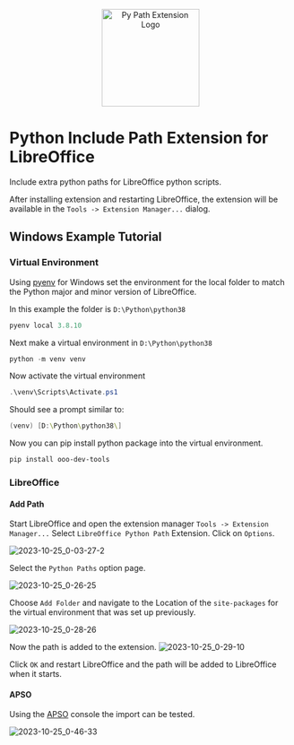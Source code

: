 <p align="center">
<img src="https://github.com/Amourspirit/libreoffice-python-path-ext/assets/4193389/a4470448-0a15-4b6b-8e75-c7ec140fb634" alt="Py Path Extension Logo" width="174" height="174">
</p>

# Python Include Path Extension for LibreOffice

Include extra python paths for LibreOffice python scripts.

After installing extension and restarting LibreOffice, the extension will be available in the `Tools -> Extension Manager...` dialog.

## Windows Example Tutorial

### Virtual Environment

Using [pyenv](https://github.com/pyenv-win/pyenv-win) for Windows set the environment for the local folder to match the Python major and minor version of LibreOffice.

In this example the folder is `D:\Python\python38`

```powershell
pyenv local 3.8.10
```

Next make a virtual environment in `D:\Python\python38`

```powershell
python -m venv venv
```

Now activate the virtual environment

```powershell
.\venv\Scripts\Activate.ps1
```

Should see a prompt similar to:
```powershell
(venv) [D:\Python\python38\]
```

Now you can pip install python package into the virtual environment.

```powershell
pip install ooo-dev-tools
```

### LibreOffice

#### Add Path

Start LibreOffice and open the extension manager `Tools -> Extension Manager...` Select `LibreOffice Python Path` Extension.
Click on `Options`.

![2023-10-25_0-03-27-2](https://github.com/Amourspirit/libreoffice-python-path-ext/assets/4193389/25afb530-2304-413d-aa44-121e4c249b92)

Select the `Python Paths` option page.

![2023-10-25_0-26-25](https://github.com/Amourspirit/libreoffice-python-path-ext/assets/4193389/a370746f-9e9a-41f8-aefa-3f1a987a3fb7)

Choose `Add Folder` and navigate to the Location of the `site-packages` for the virtual environment that was set up previously.

![2023-10-25_0-28-26](https://github.com/Amourspirit/libreoffice-python-path-ext/assets/4193389/918ceb02-765b-47a0-9908-fedea66caef7)


Now the path is added to the extension. 
![2023-10-25_0-29-10](https://github.com/Amourspirit/libreoffice-python-path-ext/assets/4193389/25abc42e-89d8-4fcc-8dfe-887ad7eb4c4b)

Click `OK` and restart LibreOffice and the path will be added to LibreOffice when it starts.

#### APSO

Using the [APSO](https://extensions.libreoffice.org/en/extensions/show/apso-alternative-script-organizer-for-python) console the import can be tested.

![2023-10-25_0-46-33](https://github.com/Amourspirit/libreoffice-python-path-ext/assets/4193389/a61282c0-7197-4b78-a8b4-b0b4810b1b3f)
